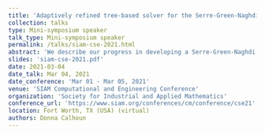```yaml
---
title: 'Adaptively refined tree-based solver for the Serre-Green-Naghdi equations'
collection: talks
type: Mini-symposium speaker
talk_type: Mini-symposium speaker
permalink: /talks/siam-cse-2021.html
abstract: 'We describe our progress in developing a Serre-Green-Naghdi (SGN) solver for the parallel, adaptive library ForestClaw.  The SGN equations are based on higher order asymptotic expansions of the solutions to surface flow based on potential theory.  The zeroth order terms in the asymptotic solution lead to the familiar depth-averaged flow governed by the shallow water wave equations (SWE). The first order expansions introduce corrections that model the dispersive behavior in the flow.  In our implementation of the SGN, we use an operator split approach in which one step of the SWE  using the wave propagation algorithm (www.clawpack.org), followed by an variable coefficient elliptic solve for the correction terms.  Our parallel, elliptic solver (ThunderEgg, S. Aiton, BSU) is based on BICGStab, with a patch-based multi-grid smoother. We will present performance results for the solver, as well as results for the SGN equations. '
slides: 'siam-cse-2021.pdf'
date: 2021-03-04
date_talk: Mar 04, 2021
date_conference: 'Mar 01 - Mar 05, 2021'
venue: 'SIAM Computational and Engineering Conference'
organization: 'Society for Industrial and Applied Mathematics'
conference_url: 'https://www.siam.org/conferences/cm/conference/cse21'
location: Fort Worth, TX (USA) (virtual)
authors: Donna Calhoun
---
```

